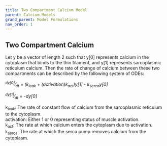 ```yaml
---
title: Two Compartment Calcium Model
parent: Calcium Models
grand_parent: Model Formulations
nav_order: 1
---
```

Two Compartment Calcium
-----------------------
Let y be a vector of length 2 such that y[0] represents calcium in the cytoplasm that binds to the thin filament, and y[1] represents sarcoplasmic reticulum calcium. Then the rate of change of calcium between these two compartments can be described by the following system of ODEs:  

<i><sup>dy[0]</sup>&frasl;<sub>dt</sub> = (k<sub>leak</sub> + (activation)k<sub>act</sub>)y[1] - k<sub>serca</sub>y[0]</i>   

<i><sup>dy[1]</sup>&frasl;<sub>dt</sub> = -dy[0]</i>  


k<sub>leak</sub>: The rate of constant flow of calcium from the sarcoplasmic reticulum to the cytoplasm.  
activation: Either 1 or 0 representing status of muscle activation.  
k<sub>act</sub>: The rate at which calcium enters the cytoplasm due to activation.  
k<sub>serca</sub>: The rate at which the serca pump removes calcium from the cytoplasm.  

